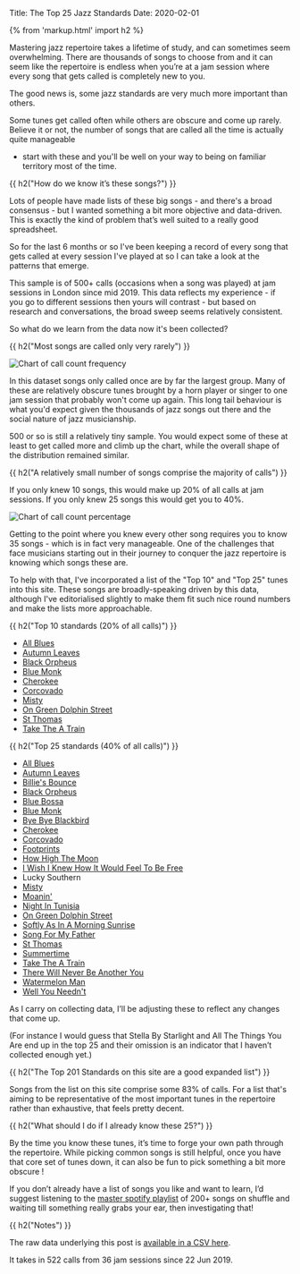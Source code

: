 Title: The Top 25 Jazz Standards
Date: 2020-02-01

{% from 'markup.html' import h2 %}


Mastering jazz repertoire takes a lifetime of study, and
can sometimes seem overwhelming. There are thousands of
songs to choose from and it can seem like the repertoire
is endless when you’re at a jam session where every song
that gets called is completely new to you.

The good news is, some jazz standards are very much more
important than others.

Some tunes get called often while others are obscure and
come up rarely. Believe it or not, the number of songs
that are called all the time is actually quite manageable
- start with these and you'll be well on your way to being
on familiar territory most of the time.

{{ h2("How do we know it’s these songs?") }}

Lots of people have made lists of these big songs - and
there's a broad consensus - but I wanted something a bit
more objective and data-driven. This is exactly the kind
of problem that’s well suited to a really good spreadsheet.

So for the last 6 months or so I've been keeping a record
of every song that gets called at every session I've played
at so I can take a look at the patterns that emerge.

This sample is of 500+ calls (occasions when a song was
played) at jam sessions in London since mid 2019. This data
reflects my experience - if you go to different sessions
then yours will contrast - but based on research and
conversations, the broad sweep seems relatively consistent.

So what do we learn from the data now it's been collected?

{{ h2("Most songs are called only very rarely") }}

![Chart of call count frequency]({static}/images/512-call-count-freq.png)

In this dataset songs only called once are by far the
largest group. Many of these are relatively obscure tunes
brought by a horn player or singer to one jam session that
probably won't come up again. This long tail behaviour is
what you'd expect given the thousands of jazz songs out
there and the social nature of jazz musicianship.

500 or so is still a relatively tiny sample. You would
expect some of these at least to get called more and climb
up the chart, while the overall shape of the distribution
remained similar.

{{ h2("A relatively small number of songs comprise the majority of calls") }}

If you only knew 10 songs, this would make up 20% of all
calls at jam sessions. If you only knew 25 songs this
would get you to 40%.

![Chart of call count percentage]({static}/images/512-call-count-perc.png)

Getting to the point where you knew every other song requires
you to know 35 songs - which is in fact very manageable. One
of the challenges that face musicians starting out in their
journey to conquer the jazz repertoire is knowing which songs
these are.

To help with that, I've incorporated a list of the "Top 10"
and "Top 25" tunes into this site. These songs are
broadly-speaking driven by this data, although I've
editorialised slightly to make them fit such nice round
numbers and make the lists more approachable.

{{ h2("Top 10 standards (20% of all calls)") }}

* [All Blues](/all-blues.html)
* [Autumn Leaves](/autumn-leaves.html)
* [Black Orpheus](/black-orpheus.html)
* [Blue Monk](/blue-monk.html)
* [Cherokee](/cherokee.html)
* [Corcovado](/corcovado.html)
* [Misty](/misty.html)
* [On Green Dolphin Street](/on-green-dolphin-street.html)
* [St Thomas](/st-thomas.html)
* [Take The A Train](/take-the-a-train.html)

{{ h2("Top 25 standards (40% of all calls)") }}

* [All Blues](/all-blues.html)
* [Autumn Leaves](/autumn-leaves.html)
* [Billie's Bounce](/billies-bounce.html)
* [Black Orpheus](/black-orpheus.html)
* [Blue Bossa](/blue-bossa.html)
* [Blue Monk](/blue-monk.html)
* [Bye Bye Blackbird](/bye-bye-blackbird.html)
* [Cherokee](/cherokee.html)
* [Corcovado](/corcovado.html)
* [Footprints](/footprints.html)
* [How High The Moon](/how-high-the-moon.html)
* [I Wish I Knew How It Would Feel To Be Free](/i-wish-i-knew-how-it-would-feel-to-be-free.html)
* Lucky Southern
* [Misty](/misty.html)
* [Moanin'](/moanin.html)
* [Night In Tunisia](/night-in-tunisia.html)
* [On Green Dolphin Street](/on-green-dolphin-street.html)
* [Softly As In A Morning Sunrise](/softly-as-in-a-morning-sunrise.html)
* [Song For My Father](/song-for-my-father.html)
* [St Thomas](/st-thomas.html)
* [Summertime](/summertime.html)
* [Take The A Train](/take-the-a-train.html)
* [There Will Never Be Another You](/there-will-never-be-another-you.html)
* [Watermelon Man](/watermelon-man.html)
* [Well You Needn't](/well-you-needent.html)

As I carry on collecting data, I’ll be adjusting these to
reflect any changes that come up.

(For instance I would guess
that Stella By Starlight and All The Things You Are end up in
the top 25 and their omission is an indicator that I haven’t
collected enough yet.)

{{ h2("The Top 201 Standards on this site are a good expanded list") }}

Songs from the list on this site comprise some 83% of calls. For
a list that's aiming to be representative of the most important
tunes in the repertoire rather than exhaustive, that feels pretty
decent.

{{ h2("What should I do if I already know these 25?") }}

By the time you know these tunes, it’s time to forge your own path
through the repertoire. While picking common songs is still helpful,
once you have that core set of tunes down, it can also be fun to
pick something a bit more obscure !

If you don’t already have a list of songs you like and want to learn,
I’d suggest listening to the
[master spotify playlist](https://open.spotify.com/playlist/2jCq77SrgiVScSECYfbeDQ?si=efxyUA0tQl6zISYoBWF9fA) of 200+ songs on shuffle and waiting till something
really grabs your ear, then investigating that!


{{ h2("Notes") }}

The raw data underlying this post is
[available in a CSV here](https://github.com/davidmiller/repertoire/tree/master/content/data/512.calls.csv).

It takes in 522 calls from 36 jam sessions since 22 Jun 2019.
